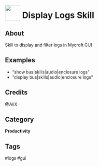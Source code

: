 #  <img src='https://rawgithub.com/FortAwesome/Font-Awesome/master/svgs/solid/border-all.svg' card_color='#007AFF' width='50' height='50' style='vertical-align:bottom'/> Display Logs Skill

## About
Skill to display and filter logs in Mycroft GUI

## Examples
* "show bus|skills|audio|enclosure logs"
* "display bus|skills|audio|enclosure logs"

## Credits
@AIIX

## Category
**Productivity**

## Tags
#logs
#gui
